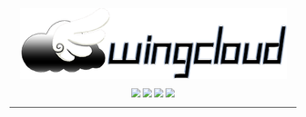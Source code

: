<div align="center">
  <a href="#">
    <img src="wc-preview/logo_black128.png">
  </a>  
</div>

<div align="center">

![](https://img.shields.io/badge/release-v1.0.0-blue.svg)
![](https://img.shields.io/badge/build-passing-orange.svg)
![](https://img.shields.io/badge/license-Apache--2.0-brighhtgreen.svg)
[![](https://img.shields.io/badge/wiki-go-inactive.svg)](https://github.com/ash-ali/wingcloud/wiki)

</div>



---




        

 
